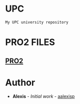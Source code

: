 # UPC

```
My UPC university repository
```

# PRO2 FILES

## [PRO2](http://www.github.com/aalexisp/UPC/PRO2)


# Author

* **Alexis** - *Initial work* - [aalexisp](https://github.com/aalexisp)
